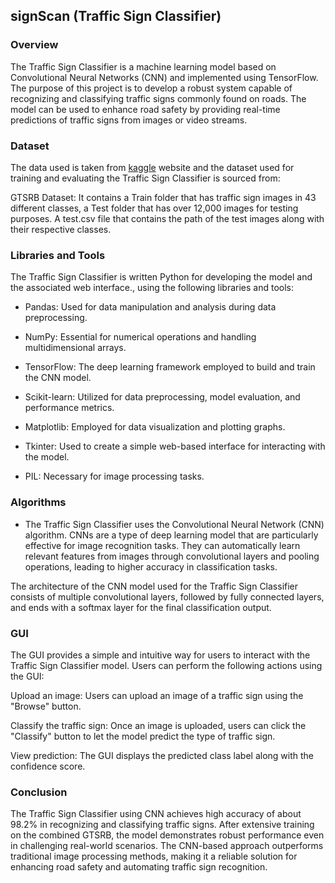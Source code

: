 ## signScan (Traffic Sign Classifier)

### Overview
The Traffic Sign Classifier is a machine learning model based on Convolutional Neural Networks (CNN) and implemented using TensorFlow. The purpose of this project is to develop a robust system capable of recognizing and classifying traffic signs commonly found on roads. The model can be used to enhance road safety by providing real-time predictions of traffic signs from images or video streams.

### Dataset
The data used is taken from [kaggle](https://www.kaggle.com/datasets/meowmeowmeowmeowmeow/gtsrb-german-traffic-sign) website and the dataset used for training and evaluating the Traffic Sign Classifier is sourced from:

GTSRB Dataset: It contains a Train folder that has traffic sign images in 43 different classes, a Test folder that has over 12,000 images for testing purposes. A test.csv file that contains the path of the test images along with their respective classes.

### Libraries and Tools
The Traffic Sign Classifier is written Python for developing the model and the associated web interface., using the following libraries and tools:

- Pandas: Used for data manipulation and analysis during data preprocessing.

- NumPy: Essential for numerical operations and handling multidimensional arrays.

- TensorFlow: The deep learning framework employed to build and train the CNN model.

- Scikit-learn: Utilized for data preprocessing, model evaluation, and performance metrics.

- Matplotlib: Employed for data visualization and plotting graphs.

- Tkinter: Used to create a simple web-based interface for interacting with the model.

- PIL: Necessary for image processing tasks.

### Algorithms
- The Traffic Sign Classifier uses the Convolutional Neural Network (CNN) algorithm. CNNs are a type of deep learning model that are particularly effective for image recognition tasks. They can automatically learn relevant features from images through convolutional layers and pooling operations, leading to higher accuracy in classification tasks.

The architecture of the CNN model used for the Traffic Sign Classifier consists of multiple convolutional layers, followed by fully connected layers, and ends with a softmax layer for the final classification output.

### GUI
The GUI provides a simple and intuitive way for users to interact with the Traffic Sign Classifier model. Users can perform the following actions using the GUI:

Upload an image: Users can upload an image of a traffic sign using the "Browse" button.

Classify the traffic sign: Once an image is uploaded, users can click the "Classify" button to let the model predict the type of traffic sign.

View prediction: The GUI displays the predicted class label along with the confidence score.

### Conclusion
The Traffic Sign Classifier using CNN achieves high accuracy of about 98.2% in recognizing and classifying traffic signs. After extensive training on the combined GTSRB, the model demonstrates robust performance even in challenging real-world scenarios. The CNN-based approach outperforms traditional image processing methods, making it a reliable solution for enhancing road safety and automating traffic sign recognition.
